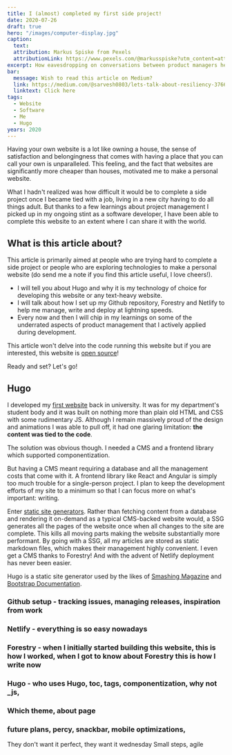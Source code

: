 ```yaml
---
title: I (almost) completed my first side project!
date: 2020-07-26
draft: true
hero: "/images/computer-display.jpg"
caption:
  text: 
  attribution: Markus Spiske from Pexels
  attributionLink: https://www.pexels.com/@markusspiske?utm_content=attributionCopyText&utm_medium=referral&utm_source=pexels
excerpt: How eavesdropping on conversations between product managers helped me build my personal website.
bar:
  message: Wish to read this article on Medium?
  link: https://medium.com/@sarvesh0803/lets-talk-about-resiliency-37660be5eaf3
  linktext: Click here
tags: 
  - Website
  - Software
  - Me
  - Hugo
years: 2020
---
```


Having your own website is a lot like owning a house, the sense of satisfaction and belongingness that comes with having a place that you can call your own is unparalleled. This feeling, and the fact that websites are significantly more cheaper than houses, motivated me to make a personal website.

What I hadn't realized was how difficult it would be to complete a side project once I became tied with a job, living in a new city having to do all things adult. But thanks to a few learnings about project management I   picked up in my ongoing stint as a software developer, I have been able to complete this website to an extent where I can share it with the world.

## What is this article about?

This article is primarily aimed at people who are trying hard to complete a side project or people who are exploring technologies to make a personal website (do send me a note if you find this article useful, I love cheers!). 

* I will tell you about Hugo and why it is my technology of choice for developing this website or any text-heavy website.
* I will talk about how I set up my Github repository, Forestry and Netlify to help me manage, write and deploy at lightning speeds. 
* Every now and then I will chip in my learnings on some of the underrated aspects of product management that I actively applied during development.

This article won't delve into the code running this website but if you are interested, this website is [open source](https://github.com/sarveshraj/me)!

Ready and set? Let's go!

## Hugo

I developed my [first website](https://www.iitg.ac.in/scifac/cep/public_html/index.html) back in university. It was for my department's student body and it was built on nothing more than plain old HTML and CSS with some rudimentary JS. Although I remain massively proud of the design and animations I was able to pull off, it had one glaring limitation: **the content was tied to the code**. 

The solution was obvious though. I needed a CMS and a frontend library which supported componentization.

But having a CMS meant requiring a database and all the management costs that come with it. A frontend library like React and Angular is simply too much trouble for a single-person project. I plan to keep the development efforts of my site to a minimum so that I can focus more on what's important: writing. 

Enter [static site generators](https://www.staticgen.com/). Rather than fetching content from a database and rendering it on-demand as a typical CMS-backed website would, a SSG generates all the pages of the website once when all changes to the site are complete. This kills all moving parts making the website substantially more performant. By going with a SSG, all my articles are stored as static markdown files, which makes their management highly convenient. I even get a CMS thanks to Forestry! And with the advent of Netlify deployment has never been easier.

Hugo is a static site generator used by the likes of [Smashing Magazine](https://www.smashingmagazine.com/2019/05/switch-wordpress-hugo) and [Bootstrap Documentation](https://blog.getbootstrap.com/2020/06/16/bootstrap-5-alpha/#docs). 

### Github setup - tracking issues, managing releases, inspiration from work
### Netlify - everything is so easy nowadays
### Forestry - when I initially started building this website, this is how I worked, when I got to know about Forestry this is how I write now
### Hugo - who uses Hugo, toc, tags, componentization, why not _js, 
### Which theme, about page
### future plans, percy, snackbar, mobile optimizations, 

They don't want it perfect, they want it wednesday
Small steps, agile


